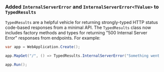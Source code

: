 ### Added `InternalServerError` and `InternalServerError<TValue>` to `TypedResults`

`TypedResults` are a helpful vehicle for returning strongly-typed HTTP status code-based responses from a minimal API. The `TypedResults` class now includes factory methods and types for returning "500 Internal Server Error" responses from endpoints. For example:

```csharp
var app = WebApplication.Create();

app.MapGet("/", () => TypedResults.InternalServerError("Something went wrong!"));

app.Run();
```
